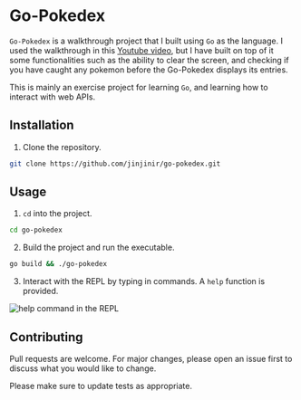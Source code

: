 # Go-Pokedex

`Go-Pokedex` is a walkthrough project that I built using `Go` as the language.
I used the walkthrough in this
[Youtube video](https://www.youtube.com/watch?v=un6ZyFkqFKo),
but I have built on top of it some functionalities such as the ability to clear
the screen, and checking if you have caught any pokemon before the Go-Pokedex
displays its entries.

This is mainly an exercise project for learning `Go`, and learning how to
interact with web APIs.

## Installation

1. Clone the repository.

```bash
git clone https://github.com/jinjinir/go-pokedex.git
```

## Usage

1. `cd` into the project.

```bash
cd go-pokedex
```

2. Build the project and run the executable.

```bash
go build && ./go-pokedex
```

3. Interact with the REPL by typing in commands. A `help` function is provided.

![`help` command in the REPL](img/go-pokedex.png)

## Contributing

Pull requests are welcome. For major changes, please open an issue first
to discuss what you would like to change.

Please make sure to update tests as appropriate.

